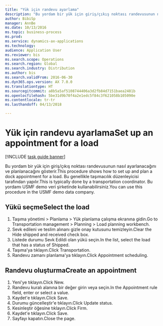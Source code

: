 ```yaml
--- 
title: "Yük için randevu ayarlama"
description: "Bu yordam bir yük için giriş/çıkış noktası randevusunun nasıl ayarlanacağını ve planlanacağını gösterir."
author: BibiSp
manager: AnnBe
ms.date: 10/13/2016
ms.topic: business-process
ms.prod: 
ms.service: dynamics-ax-applications
ms.technology: 
audience: Application User
ms.reviewer: bis
ms.search.scope: Operations
ms.search.region: Global
ms.search.industry: Distribution
ms.author: bis
ms.search.validFrom: 2016-06-30
ms.dyn365.ops.version: AX 7.0.0
ms.translationtype: HT
ms.sourcegitcommit: a8b5a5af5108744406a3d2fb84d7151baea2481b
ms.openlocfilehash: 5be31d9b70f4a2e1edc5f84c3f621058b105090e
ms.contentlocale: tr-tr
ms.lasthandoff: 04/13/2018

---
```

# <a name="set-up-an-appointment-for-a-load"></a><span data-ttu-id="45ec3-103">Yük için randevu ayarlama</span><span class="sxs-lookup"><span data-stu-id="45ec3-103">Set up an appointment for a load</span></span>

[!INCLUDE [task guide banner](../../includes/task-guide-banner.md)]

<span data-ttu-id="45ec3-104">Bu yordam bir yük için giriş/çıkış noktası randevusunun nasıl ayarlanacağını ve planlanacağını gösterir.</span><span class="sxs-lookup"><span data-stu-id="45ec3-104">This procedure shows how to set up and plan a dock appointment for a load.</span></span> <span data-ttu-id="45ec3-105">Bu genellikle taşımacılık düzenleyicisi tarafından yapılır.</span><span class="sxs-lookup"><span data-stu-id="45ec3-105">This is typically done by a transportation coordinator.</span></span> <span data-ttu-id="45ec3-106">Bu yordamı USMF demo veri şirketinde kullanabilirsiniz.</span><span class="sxs-lookup"><span data-stu-id="45ec3-106">You can use this procedure in the USMF demo data company.</span></span>


## <a name="select-the-load"></a><span data-ttu-id="45ec3-107">Yükü seçme</span><span class="sxs-lookup"><span data-stu-id="45ec3-107">Select the load</span></span>
1. <span data-ttu-id="45ec3-108">Taşıma yönetimi > Planlama > Yük planlama çalışma ekranına gidin.</span><span class="sxs-lookup"><span data-stu-id="45ec3-108">Go to Transportation management > Planning > Load planning workbench.</span></span>
2. <span data-ttu-id="45ec3-109">Sevk edileni ve teslim alınanı gizle onay kutusunu temizleyin.</span><span class="sxs-lookup"><span data-stu-id="45ec3-109">Clear the Hide shipped and received check box.</span></span>
3. <span data-ttu-id="45ec3-110">Listede durumu Sevk Edildi olan yükü seçin.</span><span class="sxs-lookup"><span data-stu-id="45ec3-110">In the list, select the load that has a status of Shipped.</span></span>
4. <span data-ttu-id="45ec3-111">Taşıma'ya tıklayın.</span><span class="sxs-lookup"><span data-stu-id="45ec3-111">Click Transportation.</span></span>
5. <span data-ttu-id="45ec3-112">Randevu zamanı planlama'ya tıklayın.</span><span class="sxs-lookup"><span data-stu-id="45ec3-112">Click Appointment scheduling.</span></span>

## <a name="create-an-appointment"></a><span data-ttu-id="45ec3-113">Randevu oluşturma</span><span class="sxs-lookup"><span data-stu-id="45ec3-113">Create an appointment</span></span>
1. <span data-ttu-id="45ec3-114">Yeni'ye tıklayın.</span><span class="sxs-lookup"><span data-stu-id="45ec3-114">Click New.</span></span>
2. <span data-ttu-id="45ec3-115">Randevu kuralı alanına bir değer girin veya seçin.</span><span class="sxs-lookup"><span data-stu-id="45ec3-115">In the Appointment rule field, enter or select a value.</span></span>
3. <span data-ttu-id="45ec3-116">Kaydet'e tıklayın.</span><span class="sxs-lookup"><span data-stu-id="45ec3-116">Click Save.</span></span>
4. <span data-ttu-id="45ec3-117">Durumu güncelleştir'e tıklayın.</span><span class="sxs-lookup"><span data-stu-id="45ec3-117">Click Update status.</span></span>
5. <span data-ttu-id="45ec3-118">Kesinleştir öğesine tıklayın.</span><span class="sxs-lookup"><span data-stu-id="45ec3-118">Click Firm.</span></span>
6. <span data-ttu-id="45ec3-119">Kaydet'e tıklayın.</span><span class="sxs-lookup"><span data-stu-id="45ec3-119">Click Save.</span></span>
7. <span data-ttu-id="45ec3-120">Sayfayı kapatın.</span><span class="sxs-lookup"><span data-stu-id="45ec3-120">Close the page.</span></span>


